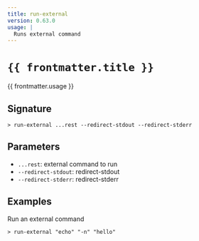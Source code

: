 ```yaml
---
title: run-external
version: 0.63.0
usage: |
  Runs external command
---
```


<script>
  import { usePageFrontmatter } from '@vuepress/client';
  export default { computed: { frontmatter() { return usePageFrontmatter().value; } } }
</script>

# <code>{{ frontmatter.title }}</code>

<div style='white-space: pre-wrap;'>{{ frontmatter.usage }}</div>

## Signature

```> run-external ...rest --redirect-stdout --redirect-stderr```

## Parameters

 -  `...rest`: external command to run
 -  `--redirect-stdout`: redirect-stdout
 -  `--redirect-stderr`: redirect-stderr

## Examples

Run an external command
```shell
> run-external "echo" "-n" "hello"
```
